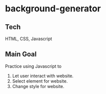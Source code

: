 # background-generator
## Tech
HTML, CSS, Javascript
## Main Goal
Practice using Javascript to
1. Let user interact with website.
2. Select element for website.
3. Change style for website.